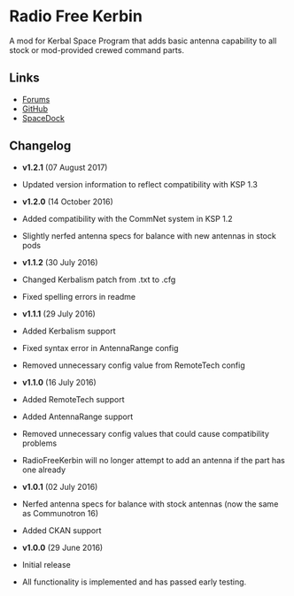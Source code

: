 # Radio Free Kerbin
A mod for Kerbal Space Program that adds basic antenna capability to all stock or mod-provided crewed command parts.

## Links

- [Forums](http://forum.kerbalspaceprogram.com/index.php?/topic/142941-1)
- [GitHub](https://github.com/benjwgarner/RadioFreeKerbin)
- [SpaceDock](http://spacedock.info/mod/818/Radio%20Free%20Kerbin)

## Changelog

- **v1.2.1** (07 August 2017)
 - Updated version information to reflect compatibility with KSP 1.3

- **v1.2.0** (14 October 2016)
 - Added compatibility with the CommNet system in KSP 1.2
 - Slightly nerfed antenna specs for balance with new antennas in stock pods

- **v1.1.2** (30 July 2016)
 - Changed Kerbalism patch from .txt to .cfg
 - Fixed spelling errors in readme

- **v1.1.1** (29 July 2016)
 - Added Kerbalism support
 - Fixed syntax error in AntennaRange config
 - Removed unnecessary config value from RemoteTech config

- **v1.1.0** (16 July 2016)
 - Added RemoteTech support
 - Added AntennaRange support
 - Removed unnecessary config values that could cause compatibility problems
 - RadioFreeKerbin will no longer attempt to add an antenna if the part has one already

- **v1.0.1** (02 July 2016)
 - Nerfed antenna specs for balance with stock antennas (now the same as Communotron 16)
 - Added CKAN support

- **v1.0.0** (29 June 2016)
 - Initial release
 - All functionality is implemented and has passed early testing.
